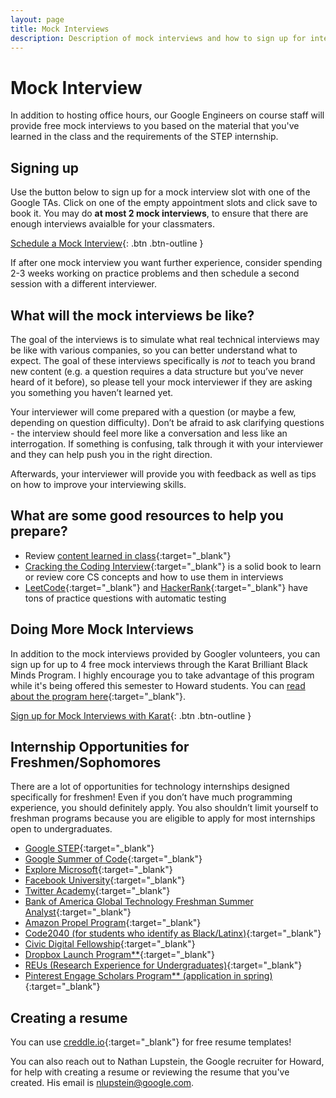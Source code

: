 ```yaml
---
layout: page
title: Mock Interviews
description: Description of mock interviews and how to sign up for interviews
---
```

# Mock Interview
In addition to hosting office hours, our Google Engineers on course staff will provide free mock interviews to you based on the material that you've learned in the class and the requirements of the STEP internship. 

## Signing up

Use the button below to sign up for a mock interview slot with one of the Google TAs. Click on one of the empty appointment slots and click save to book it. You may do **at most 2 mock interviews**, to ensure that there are enough interviews avaialble for your classmaters. 

[Schedule a Mock Interview](https://calendar.google.com/calendar/u/0/selfsched?sstoken=UU1kU0hnS0VoOUM0fGRlZmF1bHR8NzVjM2ExNmY1YzBlZDE1YTE0MWMzODNhMDJlZWJjNzA){: .btn .btn-outline }

If after one mock interview you want further experience, consider spending 2-3 weeks working on practice problems and then schedule a second session with a different interviewer.

## What will the mock interviews be like?

The goal of the interviews is to simulate what real technical interviews may be like with various companies, so you can better understand what to expect. The goal of these interviews specifically is *not* to teach you brand new content (e.g. a question requires a data structure but you’ve never heard of it before), so please tell your mock interviewer if they are asking you something you haven’t learned yet.

Your interviewer will come prepared with a question (or maybe a few, depending on question difficulty). Don’t be afraid to ask clarifying questions - the interview should feel more like a conversation and less like an interrogation. If something is confusing, talk through it with your interviewer and they can help push you in the right direction.

Afterwards, your interviewer will provide you with feedback as well as tips on how to improve your interviewing skills. 

## What are some good resources to help you prepare?

- Review [content learned in class](https://csci100.org/calendar/){:target="_blank"}
- [Cracking the Coding Interview](https://www.crackingthecodinginterview.com/){:target="_blank"} is a solid book to learn or review core CS concepts and how to use them in interviews 
- [LeetCode](https://leetcode.com/){:target="_blank"} and [HackerRank](https://www.hackerrank.com/){:target="_blank"} have tons of practice questions with automatic testing

## Doing More Mock Interviews

In addition to the mock interviews provided by Googler volunteers, you can sign up for up to 4 free mock interviews through the Karat Brilliant Black Minds Program. I highly encourage you to take advantage of this program while it's being offered this semester to Howard students. You can [read about the program here](https://mcusercontent.com/705e24c8890b338f1b5259903/files/a6af5094-0ec6-c365-9a77-2fdde1dcfd75/BBM_Welcome_Brief_and_FAQ_v1.pdf){:target="_blank"}.

[Sign up for Mock Interviews with Karat](https://mailchi.mp/96b121ec2637/the-brilliant-black-minds-program){: .btn .btn-outline }

## Internship Opportunities for Freshmen/Sophomores

There are a lot of opportunities for technology internships designed specifically for freshmen! Even if you don’t have much programming experience, you should definitely apply. You also shouldn’t limit yourself to freshman programs because you are eligible to apply for most internships open to undergraduates.

- [Google STEP](https://buildyourfuture.withgoogle.com/programs/step/){:target="_blank"}
- [Google Summer of Code](https://summerofcode.withgoogle.com/){:target="_blank"}
- [Explore Microsoft](https://careers.microsoft.com/us/en/job/1080729/Explore-Intern-Opportunities){:target="_blank"}
- [Facebook University](https://www.facebook.com/careers/jobs/532964131139722/){:target="_blank"}
- [Twitter Academy](https://twitteracademy21.splashthat.com/){:target="_blank"}
- [Bank of America Global Technology Freshman Summer Analyst](https://campus.bankofamerica.com/careers/Global-Technology-Summer-Analyst-Program-US.html){:target="_blank"}
- [Amazon Propel Program](https://www.amazon.jobs/en/jobs/1714937/amazon-propel-program-app-internship-summer-2022-us){:target="_blank"}
- [Code2040 (for students who identify as Black/Latinx)](http://www.code2040.org/){:target="_blank"}
- [Civic Digital Fellowship](https://www.codingitforward.com/civic-digital-fellowship){:target="_blank"}
- [Dropbox Launch Program**](https://www.dropbox.com/jobs/teams/emerging-talent){:target="_blank"}
- [REUs (Research Experience for Undergraduates)](https://www.nsf.gov/crssprgm/reu/list_result.jsp?unitid=5049){:target="_blank"}
- [Pinterest Engage Scholars Program** (application in spring)](https://www.pinterestcareers.com/early-career/apprenticeship-development-programs/){:target="_blank"}

## Creating a resume
You can use [creddle.io](http://creddle.io/){:target="_blank"} for free resume templates! 

You can also reach out to Nathan Lupstein, the Google recruiter for Howard, for help with creating a resume or reviewing the resume that you've created. His email is nlupstein@google.com.
